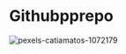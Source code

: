 # Githubpprepo

![pexels-catiamatos-1072179](https://github.com/user-attachments/assets/3d3e567f-693b-4d98-9ab4-5e6823f08831)
